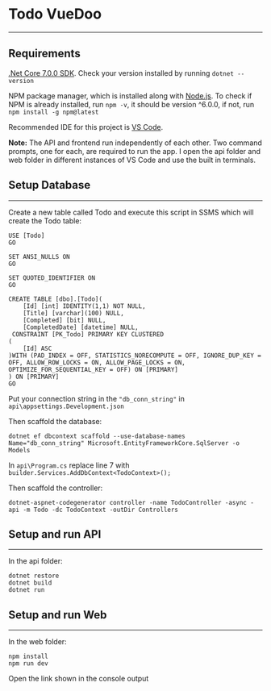# Todo VueDoo

---

## Requirements

[.Net Core 7.0.0 SDK](https://dotnet.microsoft.com/en-us/download). Check your version installed by running `dotnet --version`

NPM package manager, which is installed along with [Node.js](https://nodejs.org/en/download/?utm_source=blog). To check if NPM is already installed, run `npm -v`, it should be version ^6.0.0, if not, run `npm install -g npm@latest`

Recommended IDE for this project is [VS Code](https://code.visualstudio.com/download).

**Note:** The API and frontend run independently of each other. Two command prompts, one for each, are required to run the app. I open the api folder and web folder in different instances of VS Code and use the built in terminals.

## Setup Database

---

Create a new table called Todo and execute this script in SSMS which will create the Todo table:

```
USE [Todo]
GO

SET ANSI_NULLS ON
GO

SET QUOTED_IDENTIFIER ON
GO

CREATE TABLE [dbo].[Todo](
	[Id] [int] IDENTITY(1,1) NOT NULL,
	[Title] [varchar](100) NULL,
	[Completed] [bit] NULL,
	[CompletedDate] [datetime] NULL,
 CONSTRAINT [PK_Todo] PRIMARY KEY CLUSTERED
(
	[Id] ASC
)WITH (PAD_INDEX = OFF, STATISTICS_NORECOMPUTE = OFF, IGNORE_DUP_KEY = OFF, ALLOW_ROW_LOCKS = ON, ALLOW_PAGE_LOCKS = ON, OPTIMIZE_FOR_SEQUENTIAL_KEY = OFF) ON [PRIMARY]
) ON [PRIMARY]
GO
```

Put your connection string in the `"db_conn_string"` in `api\appsettings.Development.json`

Then scaffold the database:

```
dotnet ef dbcontext scaffold --use-database-names Name="db_conn_string" Microsoft.EntityFrameworkCore.SqlServer -o Models
```

In `api\Program.cs` replace line 7 with `builder.Services.AddDbContext<TodoContext>();`

Then scaffold the controller:

```
dotnet-aspnet-codegenerator controller -name TodoController -async -api -m Todo -dc TodoContext -outDir Controllers
```

## Setup and run API

---

In the api folder:

```
dotnet restore
dotnet build
dotnet run
```

## Setup and run Web

---

In the web folder:

```
npm install
npm run dev
```

Open the link shown in the console output
